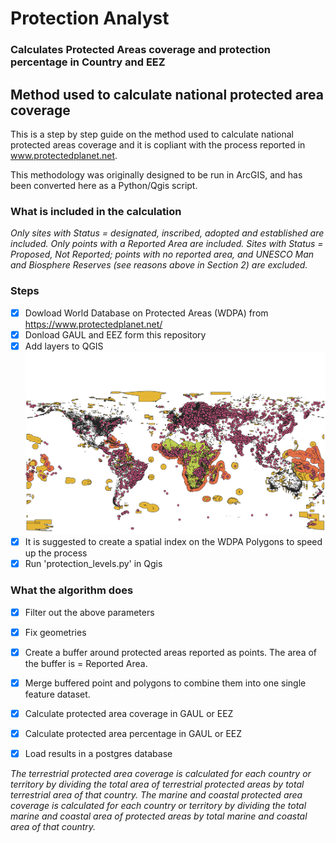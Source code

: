 # Protection Analyst
### Calculates Protected Areas coverage and protection percentage in Country and EEZ




## Method used to calculate national protected area coverage
This is a step by step guide on the method used to calculate national protected areas coverage and it is copliant with the process reported in www.protectedplanet.net. 

This methodology was originally designed to be run in ArcGIS, and has been converted here as a Python/Qgis script.

### What is included in the calculation
*Only sites with Status = designated, inscribed, adopted and established are included.*
*Only points with a Reported Area are included.*
*Sites with Status = Proposed, Not Reported; points with no reported area, and UNESCO Man and Biosphere Reserves (see reasons above in Section 2) are excluded.*

### Steps
- [x] Dowload World Database on Protected Areas (WDPA) from https://www.protectedplanet.net/ 
- [x] Donload GAUL and EEZ form this repository
- [x] Add layers to QGIS
![map](https://raw.githubusercontent.com/BIOPAMA/protection_analyst/main/WDPA.png)
- [x] It is suggested to create a spatial index on the WDPA Polygons to speed up the process
- [x] Run 'protection_levels.py' in Qgis

### What the algorithm does 
- [x] Filter out the above parameters
- [x] Fix geometries
- [x] Create a buffer around protected areas reported as points. The area of the buffer is = Reported Area. 
- [x] Merge buffered point and polygons to combine them into one single feature dataset.
- [x] Calculate protected area coverage in GAUL or EEZ
- [x] Calculate protected area percentage in GAUL or EEZ
- [x] Load results in a postgres database


*The terrestrial protected area coverage is calculated for each country or territory by dividing the total area of terrestrial protected areas by total terrestrial area of that country.
The marine and coastal protected area coverage is calculated for each country or territory by dividing the total marine and coastal area of protected areas by total marine and coastal area of that country.*




